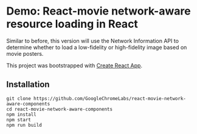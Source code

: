 
# Demo: React-movie network-aware resource loading in React

Similar to before, this version will use the Network Information API to determine whether to load a low-fidelity or high-fidelity image based on movie posters.

This project was bootstrapped with [Create React App](https://github.com/facebookincubator/create-react-app).

## Installation
```
git clone https://github.com/GoogleChromeLabs/react-movie-network-aware-components
cd react-movie-network-aware-components
npm install
npm start
npm run build
```
